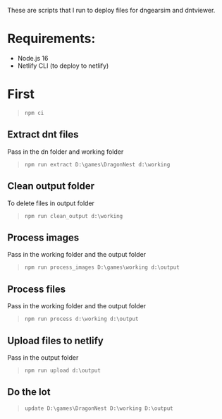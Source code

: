 These are scripts that I run to deploy files for dngearsim and dntviewer.

# Requirements:
* Node.js 16
* Netlify CLI (to deploy to netlify)

# First
> `npm ci`

## Extract dnt files
Pass in the dn folder and working folder
> `npm run extract D:\games\DragonNest d:\working`

## Clean output folder
To delete files in output folder
> `npm run clean_output d:\working`

## Process images
Pass in the working folder and the output folder
> `npm run process_images D:\games\working d:\output`

## Process files
Pass in the working folder and the output folder
> `npm run process d:\working d:\output`

## Upload files to netlify
Pass in the output folder
> `npm run upload d:\output`

## Do the lot
> `update D:\games\DragonNest D:\working D:\output`
